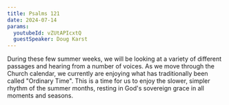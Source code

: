 ```yaml
---
title: Psalms 121
date: 2024-07-14
params:
  youtubeId: vZUtAPIcxtQ
  guestSpeaker: Doug Karst
---
```


During these few summer weeks, we will be looking at a variety of different passages and hearing from a number of voices.  As we move through the Church calendar, we currently are enjoying what has traditionally been called "Ordinary Time". This is a time for us to enjoy the slower, simpler rhythm of the summer months, resting in God's sovereign grace in all moments and seasons. 
